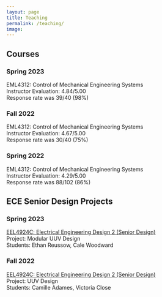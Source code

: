 ```yaml
---
layout: page
title: Teaching
permalink: /teaching/
image:
---
```


## Courses

### Spring 2023
EML4312: Control of Mechanical Engineering Systems  
Instructor Evaluation: 4.84/5.00  
Response rate was 39/40 (98%)

### Fall 2022
EML4312: Control of Mechanical Engineering Systems  
Instructor Evaluation: 4.67/5.00  
Response rate was 30/40 (75%)

### Spring 2022
EML4312: Control of Mechanical Engineering Systems  
Instructor Evaluation: 4.29/5.00  
Response rate was 88/102 (86%)


## ECE Senior Design Projects

### Spring 2023
[EEL4924C: Electrical Engineering Design 2 (Senior Design)](https://www.ece.ufl.edu/wp-content/uploads/syllabi/Spring2023/EEL4924C_Senior_Design_Eisenstadt_Stapleton_Spring_2023.pdf)  
Project: Modular UUV Design  
Students: Ethan Reussow, Cale Woodward

### Fall 2022
[EEL4924C: Electrical Engineering Design 2 (Senior Design)](https://www.ece.ufl.edu/wp-content/uploads/syllabi/Fall2022/EEL4924C_Sr_Des_2_Eisenstadt_Fall_2022.pdf)  
Project: UUV Design  
Students: Camille Adames, Victoria Close